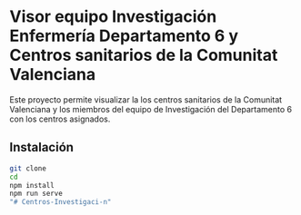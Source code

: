 # Visor equipo Investigación Enfermería Departamento 6 y Centros sanitarios de la Comunitat Valenciana

Este proyecto permite visualizar la los centros sanitarios de la Comunitat Valenciana y los miembros del equipo de Investigación del Departamento 6 con los centros asignados.

## Instalación

```bash
git clone 
cd 
npm install
npm run serve
"# Centros-Investigaci-n" 
